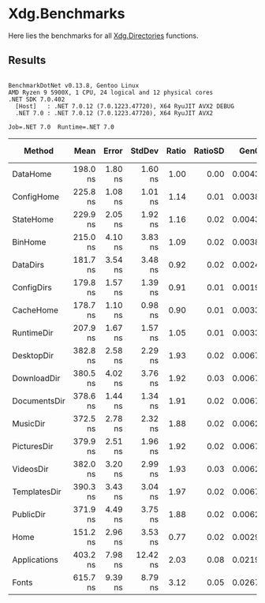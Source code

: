 # Xdg.Benchmarks
Here lies the benchmarks for all [Xdg.Directories](../../README.md) functions.

## Results
```

BenchmarkDotNet v0.13.8, Gentoo Linux
AMD Ryzen 9 5900X, 1 CPU, 24 logical and 12 physical cores
.NET SDK 7.0.402
  [Host]   : .NET 7.0.12 (7.0.1223.47720), X64 RyuJIT AVX2 DEBUG
  .NET 7.0 : .NET 7.0.12 (7.0.1223.47720), X64 RyuJIT AVX2

Job=.NET 7.0  Runtime=.NET 7.0  

```
| Method       | Mean     | Error   | StdDev   | Ratio | RatioSD | Gen0   | Allocated | Alloc Ratio |
|------------- |---------:|--------:|---------:|------:|--------:|-------:|----------:|------------:|
| DataHome     | 198.0 ns | 1.80 ns |  1.60 ns |  1.00 |    0.00 | 0.0043 |      72 B |        1.00 |
| ConfigHome   | 225.8 ns | 1.08 ns |  1.01 ns |  1.14 |    0.01 | 0.0038 |      64 B |        0.89 |
| StateHome    | 229.9 ns | 2.05 ns |  1.92 ns |  1.16 |    0.02 | 0.0043 |      72 B |        1.00 |
| BinHome      | 215.0 ns | 4.10 ns |  3.83 ns |  1.09 |    0.02 | 0.0038 |      64 B |        0.89 |
| DataDirs     | 181.7 ns | 3.54 ns |  3.48 ns |  0.92 |    0.02 | 0.0024 |      40 B |        0.56 |
| ConfigDirs   | 179.8 ns | 1.57 ns |  1.39 ns |  0.91 |    0.01 | 0.0019 |      32 B |        0.44 |
| CacheHome    | 178.7 ns | 1.10 ns |  0.98 ns |  0.90 |    0.01 | 0.0033 |      56 B |        0.78 |
| RuntimeDir   | 207.9 ns | 1.67 ns |  1.57 ns |  1.05 |    0.01 | 0.0033 |      56 B |        0.78 |
| DesktopDir   | 382.8 ns | 2.58 ns |  2.29 ns |  1.93 |    0.02 | 0.0067 |     112 B |        1.56 |
| DownloadDir  | 380.5 ns | 4.02 ns |  3.76 ns |  1.92 |    0.03 | 0.0067 |     112 B |        1.56 |
| DocumentsDir | 378.6 ns | 1.44 ns |  1.34 ns |  1.91 |    0.02 | 0.0067 |     112 B |        1.56 |
| MusicDir     | 372.5 ns | 2.78 ns |  2.32 ns |  1.88 |    0.02 | 0.0062 |     104 B |        1.44 |
| PicturesDir  | 379.9 ns | 2.51 ns |  1.96 ns |  1.92 |    0.02 | 0.0067 |     112 B |        1.56 |
| VideosDir    | 382.0 ns | 3.20 ns |  2.99 ns |  1.93 |    0.03 | 0.0062 |     104 B |        1.44 |
| TemplatesDir | 390.3 ns | 3.43 ns |  3.04 ns |  1.97 |    0.02 | 0.0067 |     112 B |        1.56 |
| PublicDir    | 371.9 ns | 4.49 ns |  3.75 ns |  1.88 |    0.02 | 0.0062 |     104 B |        1.44 |
| Home         | 151.2 ns | 2.96 ns |  3.53 ns |  0.77 |    0.02 | 0.0029 |      48 B |        0.67 |
| Applications | 403.2 ns | 7.98 ns | 12.42 ns |  2.03 |    0.08 | 0.0219 |     368 B |        5.11 |
| Fonts        | 615.7 ns | 9.39 ns |  8.79 ns |  3.12 |    0.05 | 0.0267 |     448 B |        6.22 |
